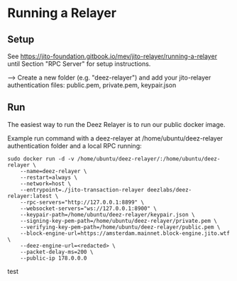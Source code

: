 # Running a Relayer

## Setup

See https://jito-foundation.gitbook.io/mev/jito-relayer/running-a-relayer until Section "RPC Server" for setup instructions.

--> Create a new folder (e.g. "deez-relayer") and add your jito-relayer authentication files: public.pem, private.pem, keypair.json

## Run

The easiest way to run the Deez Relayer is to run our public docker image.

Example run command with a deez-relayer at /home/ubuntu/deez-relayer authentication folder and a local RPC running:

```shell
sudo docker run -d -v /home/ubuntu/deez-relayer/:/home/ubuntu/deez-relayer \
    --name=deez-relayer \
    --restart=always \
    --network=host \
    --entrypoint=./jito-transaction-relayer deezlabs/deez-relayer:latest \
    --rpc-servers="http://127.0.0.1:8899" \
    --websocket-servers="ws://127.0.0.1:8900" \
    --keypair-path=/home/ubuntu/deez-relayer/keypair.json \
    --signing-key-pem-path=/home/ubuntu/deez-relayer/private.pem \
    --verifying-key-pem-path=/home/ubuntu/deez-relayer/public.pem \
    --block-engine-url=https://amsterdam.mainnet.block-engine.jito.wtf \
    --deez-engine-url=<redacted> \
    --packet-delay-ms=200 \
    --public-ip 178.0.0.0
```

test
